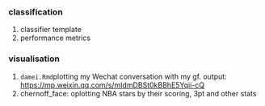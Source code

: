 ### classification
1. classifier template
2. performance metrics

### visualisation
1. `damei.Rmd`plotting my Wechat conversation with my gf. output: https://mp.weixin.qq.com/s/mIdmDBSt0kBBhE5Yqii-cQ
2. chernoff_face: oplotting NBA stars by their scoring, 3pt and other stats
